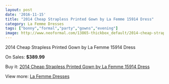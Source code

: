 ```yaml
---
layout: post
date: '2016-11-15'
title: "2014 Cheap Strapless Printed Gown by La Femme 15914 Dress"
category: La Femme Dresses
tags: ["bonny","formal","party","gowns","evening"]
image: http://www.neoformal.com/13865-thickbox_default/2014-cheap-strapless-printed-gown-by-la-femme-15914-dress.jpg
---
```

2014 Cheap Strapless Printed Gown by La Femme 15914 Dress

On Sales: **$389.99**
<a href="https://www.neoformal.com/en/la-femme-dresses-2014/4771-2014-cheap-strapless-printed-gown-by-la-femme-15914-dress.html"><amp-img layout="responsive" width="600" height="600" src="//www.neoformal.com/13865-thickbox_default/2014-cheap-strapless-printed-gown-by-la-femme-15914-dress.jpg" alt="2014 Cheap Strapless Printed Gown by La Femme 15914 Dress 0" /></a>
<a href="https://www.neoformal.com/en/la-femme-dresses-2014/4771-2014-cheap-strapless-printed-gown-by-la-femme-15914-dress.html"><amp-img layout="responsive" width="600" height="600" src="//www.neoformal.com/13866-thickbox_default/2014-cheap-strapless-printed-gown-by-la-femme-15914-dress.jpg" alt="2014 Cheap Strapless Printed Gown by La Femme 15914 Dress 1" /></a>
<a href="https://www.neoformal.com/en/la-femme-dresses-2014/4771-2014-cheap-strapless-printed-gown-by-la-femme-15914-dress.html"><amp-img layout="responsive" width="600" height="600" src="//www.neoformal.com/13867-thickbox_default/2014-cheap-strapless-printed-gown-by-la-femme-15914-dress.jpg" alt="2014 Cheap Strapless Printed Gown by La Femme 15914 Dress 2" /></a>
<a href="https://www.neoformal.com/en/la-femme-dresses-2014/4771-2014-cheap-strapless-printed-gown-by-la-femme-15914-dress.html"><amp-img layout="responsive" width="600" height="600" src="//www.neoformal.com/13868-thickbox_default/2014-cheap-strapless-printed-gown-by-la-femme-15914-dress.jpg" alt="2014 Cheap Strapless Printed Gown by La Femme 15914 Dress 3" /></a>

Buy it: [2014 Cheap Strapless Printed Gown by La Femme 15914 Dress](https://www.neoformal.com/en/la-femme-dresses-2014/4771-2014-cheap-strapless-printed-gown-by-la-femme-15914-dress.html "2014 Cheap Strapless Printed Gown by La Femme 15914 Dress")

View more: [La Femme Dresses](https://www.neoformal.com/en/56-la-femme-dresses-2014 "La Femme Dresses")